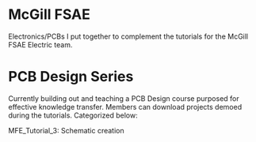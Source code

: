 # McGill FSAE
Electronics/PCBs I put together to complement the tutorials for the McGill FSAE Electric team.

# PCB Design Series
Currently building out and teaching a PCB Design course purposed for effective knowledge transfer. 
Members can download projects demoed during the tutorials. Categorized below:

MFE_Tutorial_3: Schematic creation
